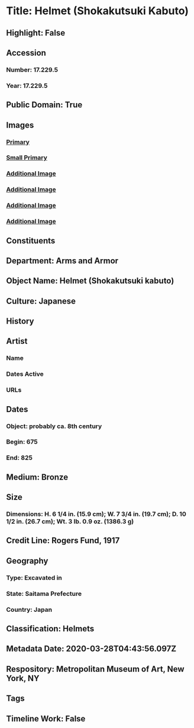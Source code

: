 # Title: Helmet (Shokakutsuki Kabuto)
## Highlight: False
## Accession
### Number: 17.229.5
### Year: 17.229.5
## Public Domain: True
## Images
### [Primary](https://images.metmuseum.org/CRDImages/aa/original/17.229.5_005AA2015.jpg)
### [Small Primary](https://images.metmuseum.org/CRDImages/aa/web-large/17.229.5_005AA2015.jpg)
### [Additional Image](https://images.metmuseum.org/CRDImages/aa/original/17.229.5_001AA2015.jpg)
### [Additional Image](https://images.metmuseum.org/CRDImages/aa/original/17.229.5_002AA2015.jpg)
### [Additional Image](https://images.metmuseum.org/CRDImages/aa/original/17.229.5_003AA2015.jpg)
### [Additional Image](https://images.metmuseum.org/CRDImages/aa/original/17.229.5_004AA2015.jpg)
## Constituents
## Department: Arms and Armor
## Object Name: Helmet (Shokakutsuki kabuto)
## Culture: Japanese
## History
## Artist
### Name
### Dates Active
### URLs
## Dates
### Object: probably ca. 8th century
### Begin: 675
### End: 825
## Medium: Bronze
## Size
### Dimensions: H. 6 1/4 in. (15.9 cm); W. 7 3/4 in. (19.7 cm); D. 10 1/2 in. (26.7 cm); Wt. 3 lb. 0.9 oz. (1386.3 g)
## Credit Line: Rogers Fund, 1917
## Geography
### Type: Excavated in
### State: Saitama Prefecture
### Country: Japan
## Classification: Helmets
## Metadata Date: 2020-03-28T04:43:56.097Z
## Respository: Metropolitan Museum of Art, New York, NY
## Tags
## Timeline Work: False